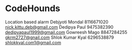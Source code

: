# CodeHounds
Location based alarm
Debjyoti Mondal 8116671020 nick.kittu.deb@gmail.com
Dedipya Paul 9475382390 dedipyapaul1999@gmail.com
Gowreesh Mago 8847284255 gkrm2727@gnail.com
Shlok Kumar Kyal 6296538879 shlokkyal.com1@gmail.com
